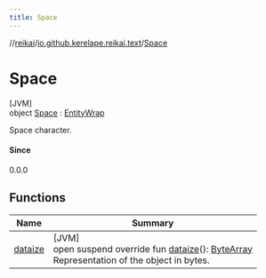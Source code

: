 ```yaml
---
title: Space
---
```

//[reikai](../../../index.html)/[io.github.kerelape.reikai.text](../index.html)/[Space](index.html)



# Space



[JVM]\
object [Space](index.html) : [EntityWrap](../../io.github.kerelape.reikai.core/-entity-wrap/index.html)

Space character.



#### Since



0.0.0



## Functions


| Name | Summary |
|---|---|
| [dataize](../../io.github.kerelape.reikai.core/-entity/dataize.html) | [JVM]<br>open suspend override fun [dataize](../../io.github.kerelape.reikai.core/-entity/dataize.html)(): [ByteArray](https://kotlinlang.org/api/latest/jvm/stdlib/kotlin/-byte-array/index.html)<br>Representation of the object in bytes. |

